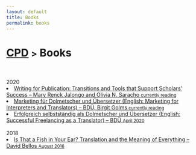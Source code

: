 ```yaml
---
layout: default
title: Books
permalink: books
---
```

<h1 class="page-title"><a href="https://zahra-claire-bahrani-peacock.github.io/cpd">CPD</a> <small>></small> Books</h1>
<br>
<br>
2020
<li><a href="https://www.amazon.co.uk/Writing-Publication-Transitions-Scholars-Education/dp/3319316486" target="_blank">Writing for Publication: Transitions and Tools that Support Scholars’ Success – Mary Renck Jalongo and Olivia N. Saracho <small>currently reading</small></a></li>  

<li><a href="https://www.bdue-fachverlag.de/detail_book/80" target="_blank" title="Link in German.">Marketing für Dolmetscher und Übersetzer (English: Marketing for Interpreters and Translators) – BDÜ, Birgit Golms <small>currently reading</small></a></li>  

<li><a href="https://www.bdue-fachverlag.de/detail_book/99" target="_blank" title="Link in German.">Erfolgreich selbstständig als Dolmetscher und Übersetzer (English: Successful Freelancing as a Translator) – BDÜ <small>April 2020</small></a></li>  
<br>
2018
<li><a href="https://www.amazon.co.uk/That-Fish-Your-Ear-Translation/dp/0241954304/ref=sr_1_1?dchild=1&keywords=Is+That+a+Fish+in+Your+Ear%3F+Translation+and+the+Meaning+of+Everything&qid=1590498089&quartzVehicle=842-813&replacementKeywords=that+a+fish+in+your+ear%3F+translation+and+the+meaning+of+everything&sr=8-1" target="_blank">Is That a Fish in Your Ear? Translation and the Meaning of Everything – David Bellos <small>August 2016</small></a></li>